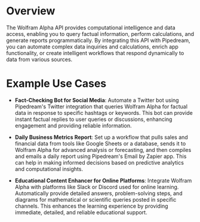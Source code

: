 # Overview

The Wolfram Alpha API provides computational intelligence and data access, enabling you to query factual information, perform calculations, and generate reports programmatically. By integrating this API with Pipedream, you can automate complex data inquiries and calculations, enrich app functionality, or create intelligent workflows that respond dynamically to data from various sources.

# Example Use Cases

- **Fact-Checking Bot for Social Media**: Automate a Twitter bot using Pipedream's Twitter integration that queries Wolfram Alpha for factual data in response to specific hashtags or keywords. This bot can provide instant factual replies to user queries or discussions, enhancing engagement and providing reliable information.

- **Daily Business Metrics Report**: Set up a workflow that pulls sales and financial data from tools like Google Sheets or a database, sends it to Wolfram Alpha for advanced analysis or forecasting, and then compiles and emails a daily report using Pipedream's Email by Zapier app. This can help in making informed decisions based on predictive analytics and computational insights.

- **Educational Content Enhancer for Online Platforms**: Integrate Wolfram Alpha with platforms like Slack or Discord used for online learning. Automatically provide detailed answers, problem-solving steps, and diagrams for mathematical or scientific queries posted in specific channels. This enhances the learning experience by providing immediate, detailed, and reliable educational support.

